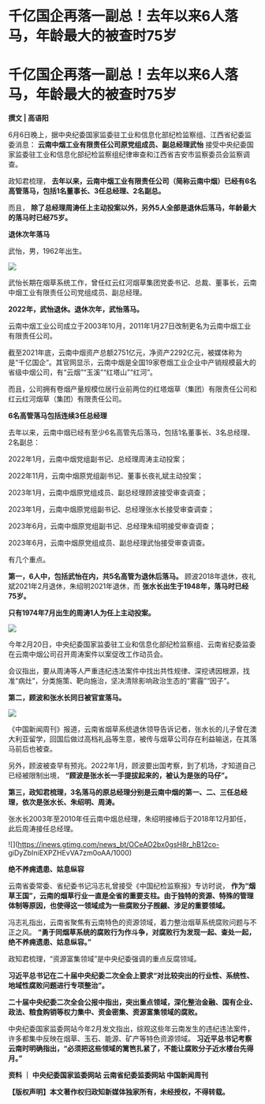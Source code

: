 # 千亿国企再落一副总！去年以来6人落马，年龄最大的被查时75岁

# 千亿国企再落一副总！去年以来6人落马，年龄最大的被查时75岁

**撰文 | 高语阳**

6月6日晚上，据中央纪委国家监委驻工业和信息化部纪检监察组、江西省纪委监委消息： **云南中烟工业有限责任公司原党组成员、副总经理武怡**
接受中央纪委国家监委驻工业和信息化部纪检监察组纪律审查和江西省吉安市监察委员会监察调查。

政知君梳理， **去年以来，云南中烟工业有限责任公司（简称云南中烟）已经有6名高管落马，包括1名董事长、3任总经理、2名副总。**

而且， **除了总经理周涛任上主动投案以外，另外5人全部是退休后落马，年龄最大的落马时已经75岁。**

**退休次年落马**

武怡，男，1962年出生。

![](https://inews.gtimg.com/news_bt/OWItESW1xH1qk81vjsuzKrMC9SgsYZZmJ9ghTmt43MQPoAA/1000)

武怡长期在烟草系统工作，曾任红云红河烟草集团党委书记、总裁、董事长，云南中烟工业有限责任公司党组成员、副总经理。

**2022年，武怡退休。退休次年，武怡落马。**

云南中烟工业公司成立于2003年10月，2011年1月27日改制更名为云南中烟工业有限责任公司。

截至2021年底，云南中烟资产总额2751亿元，净资产2292亿元，被媒体称为是“千亿国企”。其官网显示，云南中烟是全国19家卷烟工业企业中产销规模最大的省级中烟公司，有“云烟”“玉溪”“红塔山”“红河”。

而且，公司拥有卷烟产量规模位居行业前两位的红塔烟草（集团）有限责任公司和红云红河烟草（集团）有限责任公司。

**6名高管落马包括连续3任总经理**

去年以来，云南中烟已经有至少6名高管先后落马，包括1名董事长、3名总经理、2名副总：

2022年1月，云南中烟党组副书记、总经理周涛主动投案；

2022年11月，云南中烟原党组副书记、董事长夜礼斌主动投案；

2023年1月，云南中烟原党组成员、副总经理顾波接受审查调查；

2023年1月，云南中烟原党组副书记、总经理张水长接受审查调查；

2023年6月，云南中烟原党组副书记、总经理朱绍明接受审查调查；

2023年6月，云南中烟原党组成员、副总经理武怡接受审查调查。

有几个重点。

**第一，6人中，包括武怡在内，共5名高管为退休后落马。** 顾波2018年退休，夜礼斌2021年2月退休，朱绍明2021年退休，而
**张水长出生于1948年，落马时已经75岁。**

**只有1974年7月出生的周涛1人为任上主动投案。**

![](https://inews.gtimg.com/news_bt/O6SwDtCMGOgkYWDihwJ97BUxqUMByFnDBlB7E6GFkYqbIAA/1000)

今年2月20日，中央纪委国家监委驻工业和信息化部纪检监察组、云南省纪委监委在云南中烟公司召开周涛案件以案促改工作动员会。

会议指出，要从周涛等人严重违纪违法案件中找出共性规律、深挖诱因根源，找准“病灶”，分类施策、靶向施治，坚决清除影响政治生态的“雾霾”“因子”。

**第二，顾波和张水长同日被官宣落马。**

![](https://inews.gtimg.com/news_bt/Ojv_wuyB6JDp8qwSsqd7fymd2qE9iEe9XalH3JUcP5tx8AA/1000)

《中国新闻周刊》报道，云南省烟草系统退休领导告诉记者，张水长的儿子曾在澳大利亚留学，回国后做过高档礼品等生意，被传与烟草公司存在利益输送，在其落马前后也被查。

另外，顾波被查早有预兆。2022年1月，顾波要出国考察，到了机场，才知道自己已经被限制出境， **“顾波是张水长一手提拔起来的，被认为是张的马仔”。**

**第三，政知君梳理，3名落马的原总经理分别是云南中烟的第一、二、三任总经理，依次是张水长、朱绍明、周涛。**

张水长2003年至2010年任云南中烟总经理，朱绍明接棒后于2018年12月卸任，此后周涛接任总经理。

![](https://inews.gtimg.com/news_bt/OCeAO2bx0gsH8r_hB12co-
giDyZbIniEXPZHEvVA7zm0oAA/1000)

**绝不养痈遗患、姑息纵容**

云南省委常委、省纪委书记冯志礼曾接受《中国纪检监察报》专访时说，
**作为“烟草王国”，云南的烟草行业一直是全省的重要支柱。由于独特的资源、特殊的管理体制等原因，也使得这一领域成为一些腐败分子觊觎、涉足的重要领域。**

冯志礼指出，云南省聚焦有云南特色的资源领域，着力整治烟草系统腐败问题与不正之风。
**“勇于同烟草系统的腐败行为作斗争，对腐败行为发现一起、查处一起，绝不养痈遗患、姑息纵容。”**

政知君梳理，“资源富集领域”是中央纪委强调的重点反腐领域。

**习近平总书记在二十届中央纪委二次全会上要求“对比较突出的行业性、系统性、地域性腐败问题进行专项整治”。**

**二十届中央纪委二次全会公报中指出，突出重点领域，深化整治金融、国有企业、政法、粮食购销等权力集中、资金密集、资源富集领域的腐败。**

中央纪委国家监委网站今年2月发文指出，综观这些年云南发生的违纪违法案件，许多都集中反映在烟草、玉石、能源、矿产等特色资源领域。
**习近平总书记考察云南时明确指出，“必须把这些领域的篱笆扎紧了，不能让腐败分子近水楼台先得月。”**

**资料 ｜ 中央纪委国家监委网站 云南省纪委监委网站 中国新闻周刊**

**【版权声明】本文著作权归政知新媒体独家所有，未经授权，不得转载。**

